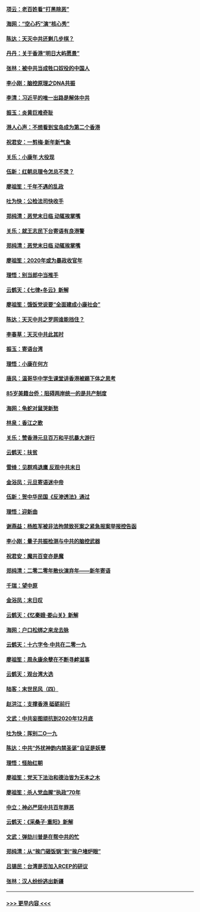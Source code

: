 #### [项云：老百姓看“打黑除恶”](../pages/nsc993/n11785398.md?t=01120144) 
#### [海网：“空心朽”演“核心秀”](../pages/nsc993/n11783874.md?t=01120144) 
#### [陈达：天灭中共还剩几步棋？](../pages/nsc993/n11783719.md?t=01120144) 
#### [丹丹：关于香港“明日大屿愿景”](../pages/nsc993/n11783273.md?t=01120144) 
#### [张林：被中共当成牲口奴役的中国人](../pages/nsc993/n11782397.md?t=01120144) 
#### [李小刚：脑控原理之DNA共振](../pages/nsc993/n11780962.md?t=01120144) 
#### [李清：习近平的唯一出路是解体中共](../pages/nsc993/n11780866.md?t=01120144) 
#### [振玉：炎黄巨难奇耻](../pages/nsc993/n11779632.md?t=01120144) 
#### [港人心声：不想看到宝岛成为第二个香港](../pages/nsc993/n11778817.md?t=01120144) 
#### [祝君安：一剪梅‧新年新气象](../pages/nsc993/n11776340.md?t=01120144) 
#### [关乐：小康年 大役现](../pages/nsc993/n11774213.md?t=01120144) 
#### [伍新：红朝总理令怎总不灵？](../pages/nsc993/n11770813.md?t=01120144) 
#### [廖祖笙：千年不遇的乱政](../pages/nsc993/n11770373.md?t=01120144) 
#### [吐为快：公检法司快收手](../pages/nsc993/n11770359.md?t=01120144) 
#### [郑纯清：恶党末日临 动辄挨掌嘴](../pages/nsc993/n11769912.md?t=01120144) 
#### [关乐：就王志民下台寄语有良港警](../pages/nsc993/n11769903.md?t=01120144) 
#### [郑纯清：恶党末日临 动辄挨掌嘴](../pages/nsc993/n11769356.md?t=01120144) 
#### [廖祖笙：2020年或为暴政收官年](../pages/nsc993/n11768216.md?t=01120144) 
#### [理悟：别当郎中当推手](../pages/nsc993/n11768243.md?t=01120144) 
#### [云鹤天：《七律▪冬云》新解](../pages/nsc993/n11768204.md?t=01120144) 
#### [廖祖笙：饿饭党说要“全面建成小康社会”](../pages/nsc993/n11767482.md?t=01120144) 
#### [陈达：天灭中共之罗网谁能挡住？](../pages/nsc993/n11767465.md?t=01120144) 
#### [李春草：天灭中共此其时](../pages/nsc993/n11767452.md?t=01120144) 
#### [振玉：寄语台湾](../pages/nsc993/n11767432.md?t=01120144) 
#### [理悟：小康在何方](../pages/nsc993/n11767394.md?t=01120144) 
#### [唐风：温哥华中学生课堂讲香港被踢下体之思考](../pages/nsc993/n11766848.md?t=01120144) 
#### [85岁美籍台侨：阻碍两岸统一的是共产制度](../pages/nsc993/n11765043.md?t=01120144) 
#### [海网：龟蛇对鼠哭新愁](../pages/nsc993/n11764895.md?t=01120144) 
#### [林泉：香江之歌](../pages/nsc993/n11764415.md?t=01120144) 
#### [关乐：赞香港元旦百万和平抗暴大游行](../pages/nsc993/n11764382.md?t=01120144) 
#### [云鹤天：扶贫](../pages/nsc993/n11764245.md?t=01120144) 
#### [雪绮：见群鸡退鹰  反观中共末日](../pages/nsc993/n11762112.md?t=01120144) 
#### [金浴凤：元旦寄语迷中帝](../pages/nsc993/n11761788.md?t=01120144) 
#### [伍新：贺中华民国《反渗透法》通过](../pages/nsc993/n11761994.md?t=01120144) 
#### [理悟：迎新曲](../pages/nsc993/n11761152.md?t=01120144) 
#### [谢燕益：杨胜军被非法拘禁致死案之紧急报案举报控告函](../pages/nsc993/n11756134.md?t=01120144) 
#### [李小刚：量子共振检测与中共的脑控武器](../pages/nsc993/n11754518.md?t=01120144) 
#### [祝君安：魔共百变亦是魔](../pages/nsc993/n11754469.md?t=01120144) 
#### [郑纯清：二零二零年散伙演弃年——新年寄语](../pages/nsc993/n11754195.md?t=01120144) 
#### [千瑞：望中原](../pages/nsc993/n11754159.md?t=01120144) 
#### [金浴凤：末日叹](../pages/nsc993/n11752359.md?t=01120144) 
#### [云鹤天：《忆秦娥‧娄山关》新解](../pages/nsc993/n11752348.md?t=01120144) 
#### [海网：户口松绑之来龙去脉](../pages/nsc993/n11752328.md?t=01120144) 
#### [云鹤天：十六字令‧中共在二零一九](../pages/nsc993/n11752305.md?t=01120144) 
#### [廖祖笙：周永康余孽在不断寻衅滋事](../pages/nsc993/n11751013.md?t=01120144) 
#### [云鹤天：观台湾大选](../pages/nsc993/n11751007.md?t=01120144) 
#### [陆客：末世民风（四）](../pages/nsc993/n11749203.md?t=01120144) 
#### [赵洪江：支撑香港 砥砺前行](../pages/nsc993/n11748482.md?t=01120144) 
#### [文武：中共妄图顽抗到2020年12月底](../pages/nsc993/n11748446.md?t=01120144) 
#### [吐为快：挥别二O一九](../pages/nsc993/n11748411.md?t=01120144) 
#### [陈达：中共“外扰神韵内禁圣诞”自证是妖孽](../pages/nsc993/n11748226.md?t=01120144) 
#### [理悟：怪胎红朝](../pages/nsc993/n11748206.md?t=01120144) 
#### [廖祖笙：党天下法治和德治皆为无本之木](../pages/nsc993/n11748135.md?t=01120144) 
#### [廖祖笙：杀人党血腥“执政”70年](../pages/nsc993/n11745144.md?t=01120144) 
#### [中立：神必严惩中共百年罪恶](../pages/nsc993/n11744970.md?t=01120144) 
#### [云鹤天：《采桑子‧重阳》新解](../pages/nsc993/n11744948.md?t=01120144) 
#### [文武：弹劾川普是在帮中共的忙](../pages/nsc993/n11744758.md?t=01120144) 
#### [郑纯清：从“挨门砸饭锅”到“挨户堵炉眼”](../pages/nsc993/n11744745.md?t=01120144) 
#### [吕锡民：台湾是否加入RCEP的研议](../pages/nsc993/n11744701.md?t=01120144) 
#### [张林：汉人纷纷逃出新疆](../pages/nsc993/n11743530.md?t=01120144) 

----
#### [ >>> 更早内容 <<< ](../indexes/nsc993-earlier.md)
